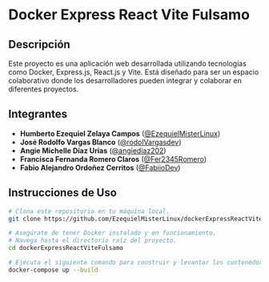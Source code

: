 # Docker Express React Vite Fulsamo

## Descripción
Este proyecto es una aplicación web desarrollada utilizando tecnologías como Docker, Express.js, React.js y Vite. Está diseñado para ser un espacio colaborativo donde los desarrolladores pueden integrar y colaborar en diferentes proyectos.

## Integrantes
- **Humberto Ezequiel Zelaya Campos** ([@EzequielMisterLinux](https://github.com/EzequielMisterLinux))
- **José Rodolfo Vargas Blanco** ([@rodolVargasdev](https://github.com/rodolVargasdev))
- **Angie Michelle Díaz Urias** ([@angiediaz202](https://github.com/angiediaz202))
- **Francisca Fernanda Romero Claros** ([@Fer2345Romero](https://github.com/Fer2345Romero))
- **Fabio Alejandro Ordoñez Cerritos** ([@FabiioDev](https://github.com/FabiioDev))
## Instrucciones de Uso
```bash
# Clona este repositorio en tu máquina local.
git clone https://github.com/EzequielMisterLinux/dockerExpressReactViteFulsamo.git

# Asegúrate de tener Docker instalado y en funcionamiento.
# Navega hasta el directorio raíz del proyecto.
cd dockerExpressReactViteFulsamo

# Ejecuta el siguiente comando para construir y levantar los contenedores:
docker-compose up --build
